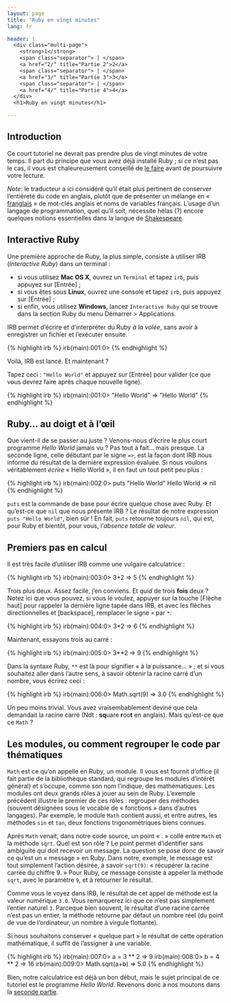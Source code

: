 ```yaml
---
layout: page
title: "Ruby en vingt minutes"
lang: fr

header: |
  <div class="multi-page">
    <strong>1</strong>
    <span class="separator"> | </span>
    <a href="2/" title="Partie 2">2</a>
    <span class="separator"> | </span>
    <a href="3/" title="Partie 3">3</a>
    <span class="separator"> | </span>
    <a href="4/" title="Partie 4">4</a>
  </div>
  <h1>Ruby en vingt minutes</h1>

---
```


## Introduction

Ce court tutoriel ne devrait pas prendre plus de vingt minutes de votre
temps. Il part du principe que vous avez déjà installé Ruby ; si ce
n’est pas le cas, il vous est chaleureusement conseillé de [le
faire](/fr/downloads/) avant de poursuivre votre lecture.

*Note*\: le traducteur a ici considéré qu’il était plus pertinent de
conserver l’entièreté du code en anglais, plutôt que de présenter un
mélange en « [franglais][1] » de mot-clés anglais et noms de variables
français. L’usage d’un langage de programmation, quel qu’il soit,
nécessite hélas (?) encore quelques notions essentielles dans la langue
de [Shakespeare][2].

## Interactive Ruby

Une première approche de Ruby, la plus simple, consiste à utiliser IRB (*Interactive Ruby*) dans un terminal :

* si vous utilisez **Mac OS X**, ouvrez un `Terminal` et tapez `irb`,
  puis appuyez sur \[Entrée\] ;
* si vous êtes sous **Linux**, ouvrez une console et tapez `irb`, puis
  appuyez sur \[Entrée\] ;
* si enfin, vous utilisez **Windows**, lancez `Interactive Ruby` qui
  se trouve dans la section Ruby du menu Démarrer &gt; Applications.

IRB permet d’écrire et d’interpréter du Ruby *à la volée*, sans avoir à
enregistrer un fichier et l’exécuter ensuite.

{% highlight irb %}
irb(main):001:0>
{% endhighlight %}

Voilà, IRB est lancé. Et maintenant ?

Tapez ceci : `"Hello World"` et appuyez sur \[Entrée\] pour valider (ce
que vous devrez faire après chaque nouvelle ligne).

{% highlight irb %}
irb(main):001:0> "Hello World"
=> "Hello World"
{% endhighlight %}

## Ruby… au doigt et à l’œil

Que vient-il de se passer au juste ? Venons-nous d’écrire le plus court
programme *Hello World* jamais vu ? Pas tout à fait… mais presque. La
seconde ligne, celle débutant par le signe `=>`, est la façon dont IRB
nous informe du résultat de la dernière expression évaluée. Si nous
voulons véritablement *écrire* « Hello World », il en faut un tout petit
peu plus :

{% highlight irb %}
irb(main):002:0> puts "Hello World"
Hello World
=> nil
{% endhighlight %}

`puts` est la commande de base pour écrire quelque chose avec Ruby. Et
qu’est-ce que `nil` que nous présente IRB ? Le résultat de notre
expression `puts "Hello World"`, bien sûr ! En fait, `puts` retourne
toujours `nil`, qui est, pour Ruby et bientôt, pour vous, l’*absence
totale de valeur*.

## Premiers pas en calcul

Il est très facile d’utiliser IRB comme une vulgaire calculatrice :

{% highlight irb %}
irb(main):003:0> 3+2
=> 5
{% endhighlight %}

Trois plus deux. Assez facile, j’en conviens. Et *quid* de trois
**fois** deux ? Notez ici que vous pouvez, si vous le voulez, appuyer
sur la touche \[Flèche haut\] pour rappeler la dernière ligne tapée dans
IRB, et avec les flèches directionnelles et \[backspace\], remplacer le
signe `+` par `*`\:

{% highlight irb %}
irb(main):004:0> 3*2
=> 6
{% endhighlight %}

Maintenant, essayons trois au carré :

{% highlight irb %}
irb(main):005:0> 3**2
=> 9
{% endhighlight %}

Dans la syntaxe Ruby, `**` est là pour signifier « à la puissance… » ;
et si vous souhaitez aller dans l’autre sens, à savoir obtenir la racine
carré d’un nombre, vous écrirez ceci :

{% highlight irb %}
irb(main):006:0> Math.sqrt(9)
=> 3.0
{% endhighlight %}

Un peu moins trivial. Vous avez vraisembablement deviné que cela
demandait la racine carré (Ndt : **sq**uare **r**oo**t** en
anglais). Mais qu’est-ce que ce `Math` ?

## Les modules, ou comment regrouper le code par thématiques

`Math` est ce qu’on appelle en Ruby, un module. Il vous est fournit
d’office (il fait partie de la bibliothèque standard, qui regroupe les
modules d’intérêt général) et s’occupe, comme son nom l’indique, des
mathématiques. Les modules ont deux grands rôles à jouer au sein de
Ruby. L’exemple précédent illustre le premier de ces rôles : regrouper
des méthodes (souvent désignées sous le vocable de « fonctions » dans
d’autres langages). Par exemple, le module `Math` contient aussi, et
entre autres, les méthodes `sin` et `tan`, deux fonctions
trigonométriques biens connues.

Après `Math` venait, dans notre code source, un point « . » collé entre
`Math` et la méthode `sqrt`. Quel est son rôle ? Le point permet
d’identifier sans ambiguïté *qui* doit recevoir un message. La question
se pose donc de savoir ce qu’est un « message » en Ruby. Dans notre,
exemple, le message est tout simplement l’action désirée, à savoir
`sqrt(9)`\: « récupérer la racine carrée du chiffre 9. » Pour Ruby, ce
message consiste à appeler la méthode `sqrt`, avec le paramètre `9`, et
à retourner le résultat.

Comme vous le voyez dans IRB, le résultat de cet appel de méthode est la
valeur numérique `3.0`. Vous remarquerez ici que ce n’est pas simplement
l’entier naturel `3`. Parceque bien souvent, le résultat d’une racine
carrée n’est pas un entier, la méthode retourne par défaut un nombre
réel (du point de vue de l’ordinateur, un nombre à virgule flottante).

Si nous souhaitons conserver « quelque part » le résultat de cette
opération mathématique, il suffit de l’assigner à une variable.

{% highlight irb %}
irb(main):007:0> a = 3 ** 2
=> 9
irb(main):008:0> b = 4 ** 2
=> 16
irb(main):009:0> Math.sqrt(a+b)
=> 5.0
{% endhighlight %}

Bien, notre calculatrice est déjà un bon début, mais le sujet principal
de ce tutoriel est le programme *Hello World*. Revenons donc à nos
moutons dans la [seconde partie](2/).



[1]: http://fr.wikipedia.org/wiki/Franglais
[2]: http://fr.wikipedia.org/wiki/William_Shakespeare
